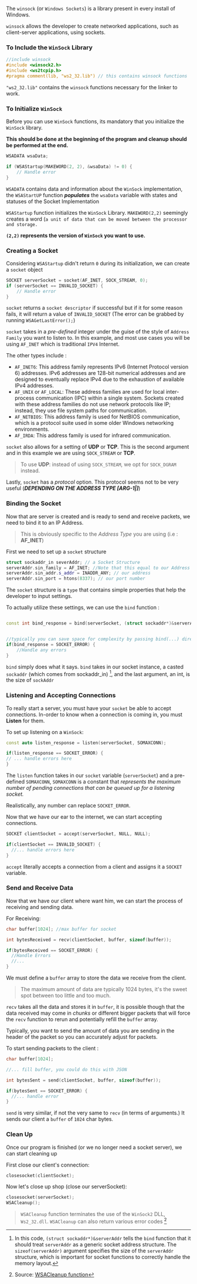 
The `winsock` (or `Windows Sockets`) is a library present in every install of Windows. 

`winsock` allows the developer to create networked applications, such as client-server applications, using sockets. 

### To Include the `WinSock` Library

```cpp
//include winsock
#include <winsock2.h>
#include <ws2tcpip.h>
#pragma comment(lib, "ws2_32.lib") // this contains winsock functions
```

`"ws2_32.lib"` contains the `winsock` functions necessary for the linker to work.

### To Initialize `WinSock`

Before you can use `WinSock` functions, its mandatory that you initialize the `WinSock` library. 

**This should be done at the beginning of the program and cleanup should be performed at the end.**

```cpp
WSADATA wsaData; 

if (WSAStartup(MAKEWORD(2, 2), &wsaData) != 0) {
    // Handle error
}
```

`WSADATA` contains data and information about the `WinSock` implementation, the `WSAStartUP` function ***populates*** the `wsaData` variable with states and statuses of the Socket Implementation 

`WSAStartup` function initializes the `WinSock` Library. `MAKEWORD(2,2)` seemingly creates a word (`a unit of data that can be moved between the processor and storage.` 

**`(2,2)` represents the version of `WinSock` you want to use.**

### Creating a Socket

Considering `WSAStartup` didn't return `0` during its initialization, we can create a `socket` object

```c++
SOCKET serverSocket = socket(AF_INET, SOCK_STREAM, 0);
if (serverSocket == INVALID_SOCKET) {
    // Handle error
}
```

`socket` returns a `socket descriptor` if successful but if it for some reason fails, it will return a value of `INVALID_SOCKET` (The error can be grabbed by running `WSAGetLastError();`)

`socket` takes in a *pre-defined* integer under the guise of the style of `Address Family` you want to listen to. In this example, and most use cases you will be using `AF_INET` which is traditional `IPV4` Internet.

The other types include : 
- `AF_INET6`: This address family represents IPv6 (Internet Protocol version 6) addresses. IPv6 addresses are 128-bit numerical addresses and are designed to eventually replace IPv4 due to the exhaustion of available IPv4 addresses.
- `AF_UNIX` or `AF_LOCAL`: These address families are used for local inter-process communication (IPC) within a single system. Sockets created with these address families do not use network protocols like IP; instead, they use file system paths for communication.
- `AF_NETBIOS`: This address family is used for NetBIOS communication, which is a protocol suite used in some older Windows networking environments.
- `AF_IRDA`: This address family is used for infrared communication.

`socket` also allows for a setting of **UDP** or **TCP**. This is the second argument and in this example we are using `SOCK_STREAM` or **TCP**. 

> To use **UDP**: instead of using `SOCK_STREAM`, we opt for `SOCK_DGRAM` instead.

Lastly, `socket` has a *protocol* option. This protocol seems not to be very useful (***DEPENDING ON THE ADDRESS TYPE \[ARG-1|]***)

### Binding the Socket

Now that are server is created and is ready to send and receive packets, we need to bind it to an IP Address.

> This is obviously specific to the *Address Type* you are using (i.e : **AF_INET**)

First we need to set up a `socket` structure 
```cpp
struct sockaddr_in severAddr; // a Socket Structure
serverAddr.sin_family = AF_INET; //Note that this equal to our Address Type we initialized in our socket.
serverAddr.sin_addr.s_addr = INADDR_ANY; // our address
serverAddr.sin_port = htons(8337); // our port number
```

The `socket` structure is a `type` that contains simple properties that help the developer to input settings.

To actually utilize these settings, we can use the `bind` function :

```cpp

const int bind_response = bind(serverSocket, (struct sockaddr*)&serverAddr, sizeof(serverAddr)); 


//typically you can save space for complexity by passing bind(...) directly into the if statement 
if(bind_response = SOCKET_ERROR) {
	//Handle any errors
}

```

`bind` simply does what it says. `bind` takes in our socket instance, a casted `sockaddr` (which comes from sockaddr_in) [^1], and the last argument, an int, is the size of `sockAddr`


[^1]: In this code, `(struct sockaddr*)&serverAddr` tells the `bind` function that it should treat `serverAddr` as a generic socket address structure. The `sizeof(serverAddr)` argument specifies the size of the `serverAddr` structure, which is important for socket functions to correctly handle the memory layout.

### Listening and Accepting Connections

To really start a server, you must have your `socket` be able to accept connections. In-order to know when a connection is coming in, you must **Listen** for them.

To set up listening on a `WinSock`:
```cpp
const auto listen_response = listen(serverSocket, SOMAXCONN);

if(listen_response == SOCKET_ERROR) {
// ... handle errors here
}
```

The `listen` function takes in our `socket` variable (`serverSocket`) and a pre-defined `SOMAXCONN`, `SOMAXCONN` is a constant that *represents the maximum number of pending connections that can be queued up for a listening socket.* 

Realistically, any number can replace `SOCKET_ERROR`.

Now that we have our ear to the internet, we can start accepting connections.

```c++
SOCKET clientSocket = accept(serverSocket, NULL, NULL);

if(clientSocket == INVALID_SOCKET) {
  //... handle errors here
}
```

`accept` literally accepts a connection from a client and assigns it a `SOCKET` variable. 

### Send and Receive Data

Now that we have our client where want him, we can start the process of receiving and sending data.

For Receiving:
```cpp
char buffer[1024]; //max buffer for socket

int bytesReceived = recv(clientSocket, buffer, sizeof(buffer));

if(bytesReceived == SOCKET_ERROR) {
  //Handle Errors
  //...
}
```

We must define a `buffer` array to store the data we receive from the client.

> The maximum amount of data are typically 1024 bytes, it's the sweet spot between too little and too much.

`recv` takes all the data and stores it in `buffer`, it is possible though that the data received may come in *chunks* or different bigger packets that will force the `recv` function to rerun and potentially refill the `buffer` array. 

Typically, you want to send the amount of data you are sending in the header of the packet so you can accurately adjust for packets.

To start sending packets to the client :
```c++
char buffer[1024];

//... fill buffer, you could do this with JSON

int bytesSent = send(clientSocket, buffer, sizeof(buffer));

if(bytesSent == SOCKET_ERROR) {
  //... handle error
}
```

`send` is very similar, if not the very same to `recv` (in terms of arguments.) It sends our client a `buffer` of `1024` char bytes.

### Clean Up

Once our program is finished (or we no longer need a socket server), we can start cleaning up


First close our client's connection:

```c++
closesocket(clientSocket);
```

Now let's close up shop (close our serverSocket):

```cpp
closesocket(serverSocket);
WSACleanup();
```

> `WSACleanup` function terminates the use of the `WinSock2` DLL, `Ws2_32.dll`.
> `WSACleanup` can also return various error codes [^2]

[^2]: Source: [WSACleanup function](https://learn.microsoft.com/en-us/windows/win32/api/winsock/nf-winsock-wsacleanup)

